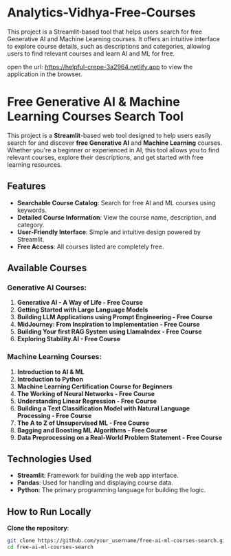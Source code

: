 # Analytics-Vidhya-Free-Courses
This project is a Streamlit-based tool that helps users search for free Generative AI and Machine Learning courses. It offers an intuitive interface to explore course details, such as descriptions and categories, allowing users to find relevant courses and learn AI and ML for free.

open the url: https://helpful-crepe-3a2964.netlify.app to view the application in the browser.

# Free Generative AI & Machine Learning Courses Search Tool

This project is a **Streamlit**-based web tool designed to help users easily search for and discover **free Generative AI** and **Machine Learning** courses. Whether you're a beginner or experienced in AI, this tool allows you to find relevant courses, explore their descriptions, and get started with free learning resources.

## Features

- **Searchable Course Catalog**: Search for free AI and ML courses using keywords.
- **Detailed Course Information**: View the course name, description, and category.
- **User-Friendly Interface**: Simple and intuitive design powered by Streamlit.
- **Free Access**: All courses listed are completely free.

## Available Courses

### **Generative AI Courses**:
1. **Generative AI - A Way of Life - Free Course**
2. **Getting Started with Large Language Models**
3. **Building LLM Applications using Prompt Engineering - Free Course**
4. **MidJourney: From Inspiration to Implementation - Free Course**
5. **Building Your first RAG System using LlamaIndex - Free Course**
6. **Exploring Stability.AI - Free Course**

### **Machine Learning Courses**:
1. **Introduction to AI & ML**
2. **Introduction to Python**
3. **Machine Learning Certification Course for Beginners**
4. **The Working of Neural Networks - Free Course**
5. **Understanding Linear Regression - Free Course**
6. **Building a Text Classification Model with Natural Language Processing - Free Course**
7. **The A to Z of Unsupervised ML - Free Course**
8. **Bagging and Boosting ML Algorithms - Free Course**
9. **Data Preprocessing on a Real-World Problem Statement - Free Course**

## Technologies Used

- **Streamlit**: Framework for building the web app interface.
- **Pandas**: Used for handling and displaying course data.
- **Python**: The primary programming language for building the logic.

## How to Run Locally

 **Clone the repository**:
   ```bash
   git clone https://github.com/your_username/free-ai-ml-courses-search.git
   cd free-ai-ml-courses-search
